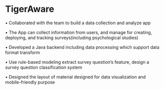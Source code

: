 # TigerAware

•	Collaborated with the team to build a data collection and analyze app

•	The App can collect information from users, and manage for creating, deploying, and tracking surveys(including psychological studies)

•	Developed a Java backend including data processing which support data format transform

•	Use rule-based modeling extract survey question’s feature, design a survey question classification system

•	Designed the layout of material designed for data visualization and mobile-friendly purpose
